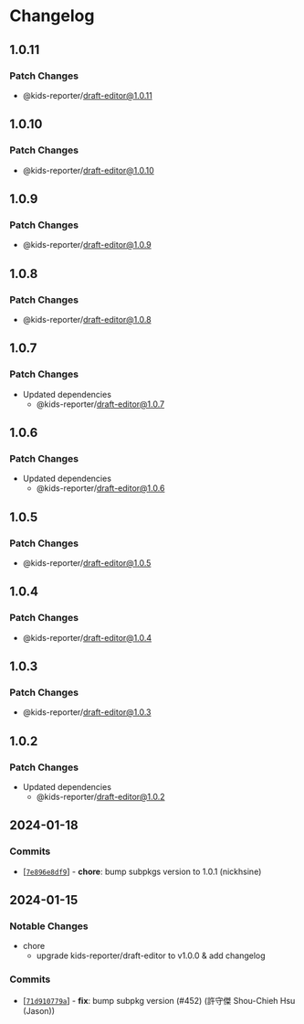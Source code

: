 # Changelog

## 1.0.11

### Patch Changes

- @kids-reporter/draft-editor@1.0.11

## 1.0.10

### Patch Changes

- @kids-reporter/draft-editor@1.0.10

## 1.0.9

### Patch Changes

- @kids-reporter/draft-editor@1.0.9

## 1.0.8

### Patch Changes

- @kids-reporter/draft-editor@1.0.8

## 1.0.7

### Patch Changes

- Updated dependencies
  - @kids-reporter/draft-editor@1.0.7

## 1.0.6

### Patch Changes

- Updated dependencies
  - @kids-reporter/draft-editor@1.0.6

## 1.0.5

### Patch Changes

- @kids-reporter/draft-editor@1.0.5

## 1.0.4

### Patch Changes

- @kids-reporter/draft-editor@1.0.4

## 1.0.3

### Patch Changes

- @kids-reporter/draft-editor@1.0.3

## 1.0.2

### Patch Changes

- Updated dependencies
  - @kids-reporter/draft-editor@1.0.2

## 2024-01-18

### Commits

- \[[`7e896e8df9`](https://github.com/kids-reporter/kids-reporter-monorepo/commit/7e896e8df9)] - **chore**: bump subpkgs version to 1.0.1 (nickhsine)

## 2024-01-15

### Notable Changes

- chore
  - upgrade kids-reporter/draft-editor to v1.0.0 & add changelog

### Commits

- \[[`71d910779a`](https://github.com/kids-reporter/cms-core/commit/71d910779a)] - **fix**: bump subpkg version (#452) (許守傑 Shou-Chieh Hsu (Jason))
